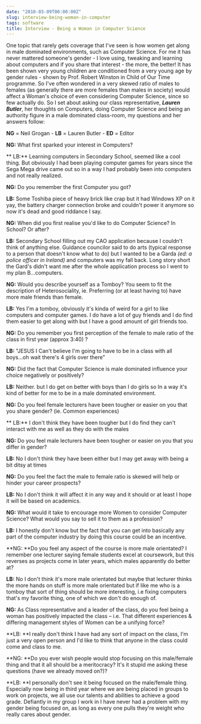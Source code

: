 ```yaml
---
date: "2010-03-09T00:00:00Z"
slug: interview-being-woman-in-computer
tags: software
title: Interview - Being a Woman in Computer Science
---
```


One topic that rarely gets coverage that I've seen is how
women get along in male dominated environments, such as Computer
Science. For me it has never mattered someone's gender - I love using,
tweaking and learning about computers and if you share that interest -
the more, the better! It has been shown very young children are
conditioned from a very young age by gender rules - shown by Prof.
Robert Winston in Child of Our Time programme. So I've often wondered in
a very skewed ratio of males to females (as generally there are more
females than males in society) would affect a Woman's choice of even
considering Computer Science, since so few actually do. So I set about
asking our class representative, ***Lauren Butler***, her thoughts on
Computers, doing Computer Science and being an authority figure in a
male dominated class-room, my questions and her answers follow:  
  
**NG** = Neil Grogan - **LB** = Lauren Butler - **ED** = Editor  
  
**NG:** What first sparked your interest in Computers?  
  
** LB:** Learning computers in Secondary School, seemed like a cool
thing. But obviously I had been playing computer games for years since
the Sega Mega drive came out so in a way I had probably been into
computers and not really realized.  
  
**NG:** Do you remember the first Computer you got?  
  
**LB:** Some Toshiba piece of heavy brick like crap but it had Windows
XP on it yay, the battery charger connection broke and couldn't power it
anymore so now it's dead and good riddance I say.  
  
**NG:** When did you first realise you'd like to do Computer Science? In
School? Or after?  
  
**LB:** Secondary School filling out my CAO application because I
couldn't think of anything else. Guidance councilor said to do arts
(typical response to a person that doesn't know what to do) but I wanted
to be a Garda *(ed: a police officer in Ireland)* and computers was my
fall back. Long story short the Gard's didn't want me after the whole
application process so I went to my plan B...computers.  
  
**NG:** Would you describe yourself as a Tomboy? You seem to fit the
description of Heterosociality, ie. Preferring (or at least having to)
have more male friends than female.  
  
**LB:** Yes I'm a tomboy, obviously it's kinda of weird for a girl to
like computers and computer games. I do have a lot of guy friends and I
do find them easier to get along with but I have a good amount of girl
friends too.  
  
**NG:** Do you remember you first perception of the female to male ratio
of the class in first year (approx 3:40) ?  
  
**LB:** "JESUS I Can't believe I'm going to have to be in a class with
all boys...oh wait there's 4 girls over there"  
  
**NG:** Did the fact that Computer Science is male dominated influence
your choice negatively or positively?  
  
**LB:** Neither. but I do get on better with boys than I do girls so In
a way it's kind of better for me to be in a male dominated
environment.  
  
**NG:** Do you feel female lecturers have been tougher or easier on you
that you share gender? (ie. Common experiences)  
  
** LB:** I don't think they have been tougher but I do find they can't
interact with me as well as they do with the males  
  
**NG:** Do you feel male lecturers have been tougher or easier on you
that you differ in gender?  
  
**LB:** No I don't think they have been either but I may get away with
being a bit ditsy at times  
  
**NG:** Do you feel the fact the male to female ratio is skewed will
help or hinder your career prospects?  
  
**LB:** No I don't think it will affect it in any way and it should or
at least I hope it will be based on academics.  
  
**NG:** What would it take to encourage more Women to consider Computer
Science? What would you say to sell it to them as a profession?  
  
**LB:** I honestly don't know but the fact that you can get into
basically any part of the computer industry by doing this course could
be an incentive.  
  
**NG: **Do you feel any aspect of the course is more male orientated? I
remember one lecturer saying female students excel at coursework, but
this reverses as projects come in later years, which males apparently do
better at?  
  
**LB:** No I don't think it's more male orientated but maybe that
lecturer thinks the more hands on stuff is more male orientated but if
like me who is a tomboy that sort of thing should be more interesting,
i.e fixing computers that's my favorite thing, one of which we don't do
enough of.  
  
**NG:** As Class representative and a leader of the class, do you feel
being a woman has positively impacted the class – i.e. That different
experiences & differing management styles of Women can be a unifying
force?  
  
**LB: **I really don't think I have had any sort of impact on the class,
I'm just a very open person and I'd like to think that anyone in the
class could come and class to me.  
  
**NG: **Do you ever wish people would stop focusing on this male/female
thing and that it all should be a meritocracy? It's it stupid me asking
these questions (have we already moved on?)?  
  
**LB: **I personally don't see it being focused on the male/female
thing. Especially now being in third year where we are being placed in
groups to work on projects, we all use our talents and abilities to
achieve a good grade. Defiantly in my group I work in I have never had a
problem with my gender being focused on, as long as every one pulls
they're weight who really cares about gender.
